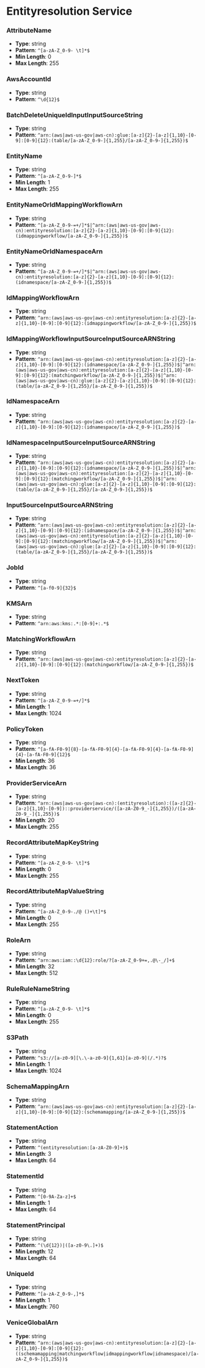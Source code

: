# Entityresolution Service

### AttributeName
- **Type**: string
- **Pattern**: `^[a-zA-Z_0-9- \t]*$`
- **Min Length**: 0
- **Max Length**: 255

### AwsAccountId
- **Type**: string
- **Pattern**: `^\d{12}$`

### BatchDeleteUniqueIdInputInputSourceString
- **Type**: string
- **Pattern**: `^arn:(aws|aws-us-gov|aws-cn):glue:[a-z]{2}-[a-z]{1,10}-[0-9]:[0-9]{12}:(table/[a-zA-Z_0-9-]{1,255}/[a-zA-Z_0-9-]{1,255})$`

### EntityName
- **Type**: string
- **Pattern**: `^[a-zA-Z_0-9-]*$`
- **Min Length**: 1
- **Max Length**: 255

### EntityNameOrIdMappingWorkflowArn
- **Type**: string
- **Pattern**: `^[a-zA-Z_0-9-=+/]*$|^arn:(aws|aws-us-gov|aws-cn):entityresolution:[a-z]{2}-[a-z]{1,10}-[0-9]:[0-9]{12}:(idmappingworkflow/[a-zA-Z_0-9-]{1,255})$`

### EntityNameOrIdNamespaceArn
- **Type**: string
- **Pattern**: `^[a-zA-Z_0-9-=+/]*$|^arn:(aws|aws-us-gov|aws-cn):entityresolution:[a-z]{2}-[a-z]{1,10}-[0-9]:[0-9]{12}:(idnamespace/[a-zA-Z_0-9-]{1,255})$`

### IdMappingWorkflowArn
- **Type**: string
- **Pattern**: `^arn:(aws|aws-us-gov|aws-cn):entityresolution:[a-z]{2}-[a-z]{1,10}-[0-9]:[0-9]{12}:(idmappingworkflow/[a-zA-Z_0-9-]{1,255})$`

### IdMappingWorkflowInputSourceInputSourceARNString
- **Type**: string
- **Pattern**: `^arn:(aws|aws-us-gov|aws-cn):entityresolution:[a-z]{2}-[a-z]{1,10}-[0-9]:[0-9]{12}:(idnamespace/[a-zA-Z_0-9-]{1,255})$|^arn:(aws|aws-us-gov|aws-cn):entityresolution:[a-z]{2}-[a-z]{1,10}-[0-9]:[0-9]{12}:(matchingworkflow/[a-zA-Z_0-9-]{1,255})$|^arn:(aws|aws-us-gov|aws-cn):glue:[a-z]{2}-[a-z]{1,10}-[0-9]:[0-9]{12}:(table/[a-zA-Z_0-9-]{1,255}/[a-zA-Z_0-9-]{1,255})$`

### IdNamespaceArn
- **Type**: string
- **Pattern**: `^arn:(aws|aws-us-gov|aws-cn):entityresolution:[a-z]{2}-[a-z]{1,10}-[0-9]:[0-9]{12}:(idnamespace/[a-zA-Z_0-9-]{1,255})$`

### IdNamespaceInputSourceInputSourceARNString
- **Type**: string
- **Pattern**: `^arn:(aws|aws-us-gov|aws-cn):entityresolution:[a-z]{2}-[a-z]{1,10}-[0-9]:[0-9]{12}:(idnamespace/[a-zA-Z_0-9-]{1,255})$|^arn:(aws|aws-us-gov|aws-cn):entityresolution:[a-z]{2}-[a-z]{1,10}-[0-9]:[0-9]{12}:(matchingworkflow/[a-zA-Z_0-9-]{1,255})$|^arn:(aws|aws-us-gov|aws-cn):glue:[a-z]{2}-[a-z]{1,10}-[0-9]:[0-9]{12}:(table/[a-zA-Z_0-9-]{1,255}/[a-zA-Z_0-9-]{1,255})$`

### InputSourceInputSourceARNString
- **Type**: string
- **Pattern**: `^arn:(aws|aws-us-gov|aws-cn):entityresolution:[a-z]{2}-[a-z]{1,10}-[0-9]:[0-9]{12}:(idnamespace/[a-zA-Z_0-9-]{1,255})$|^arn:(aws|aws-us-gov|aws-cn):entityresolution:[a-z]{2}-[a-z]{1,10}-[0-9]:[0-9]{12}:(matchingworkflow/[a-zA-Z_0-9-]{1,255})$|^arn:(aws|aws-us-gov|aws-cn):glue:[a-z]{2}-[a-z]{1,10}-[0-9]:[0-9]{12}:(table/[a-zA-Z_0-9-]{1,255}/[a-zA-Z_0-9-]{1,255})$`

### JobId
- **Type**: string
- **Pattern**: `^[a-f0-9]{32}$`

### KMSArn
- **Type**: string
- **Pattern**: `^arn:aws:kms:.*:[0-9]+:.*$`

### MatchingWorkflowArn
- **Type**: string
- **Pattern**: `^arn:(aws|aws-us-gov|aws-cn):entityresolution:[a-z]{2}-[a-z]{1,10}-[0-9]:[0-9]{12}:(matchingworkflow/[a-zA-Z_0-9-]{1,255})$`

### NextToken
- **Type**: string
- **Pattern**: `^[a-zA-Z_0-9-=+/]*$`
- **Min Length**: 1
- **Max Length**: 1024

### PolicyToken
- **Type**: string
- **Pattern**: `^[a-fA-F0-9]{8}-[a-fA-F0-9]{4}-[a-fA-F0-9]{4}-[a-fA-F0-9]{4}-[a-fA-F0-9]{12}$`
- **Min Length**: 36
- **Max Length**: 36

### ProviderServiceArn
- **Type**: string
- **Pattern**: `^arn:(aws|aws-us-gov|aws-cn):(entityresolution):([a-z]{2}-[a-z]{1,10}-[0-9])::providerservice/([a-zA-Z0-9_-]{1,255})/([a-zA-Z0-9_-]{1,255})$`
- **Min Length**: 20
- **Max Length**: 255

### RecordAttributeMapKeyString
- **Type**: string
- **Pattern**: `^[a-zA-Z_0-9- \t]*$`
- **Min Length**: 0
- **Max Length**: 255

### RecordAttributeMapValueString
- **Type**: string
- **Pattern**: `^[a-zA-Z_0-9-./@ ()+\t]*$`
- **Min Length**: 0
- **Max Length**: 255

### RoleArn
- **Type**: string
- **Pattern**: `^arn:aws:iam::\d{12}:role/?[a-zA-Z_0-9+=,.@\-_/]+$`
- **Min Length**: 32
- **Max Length**: 512

### RuleRuleNameString
- **Type**: string
- **Pattern**: `^[a-zA-Z_0-9- \t]*$`
- **Min Length**: 0
- **Max Length**: 255

### S3Path
- **Type**: string
- **Pattern**: `^s3://[a-z0-9][\.\-a-z0-9]{1,61}[a-z0-9](/.*)?$`
- **Min Length**: 1
- **Max Length**: 1024

### SchemaMappingArn
- **Type**: string
- **Pattern**: `^arn:(aws|aws-us-gov|aws-cn):entityresolution:[a-z]{2}-[a-z]{1,10}-[0-9]:[0-9]{12}:(schemamapping/[a-zA-Z_0-9-]{1,255})$`

### StatementAction
- **Type**: string
- **Pattern**: `^(entityresolution:[a-zA-Z0-9]+)$`
- **Min Length**: 3
- **Max Length**: 64

### StatementId
- **Type**: string
- **Pattern**: `^[0-9A-Za-z]+$`
- **Min Length**: 1
- **Max Length**: 64

### StatementPrincipal
- **Type**: string
- **Pattern**: `^(\d{12})|([a-z0-9\.]+)$`
- **Min Length**: 12
- **Max Length**: 64

### UniqueId
- **Type**: string
- **Pattern**: `^[a-zA-Z_0-9-,]*$`
- **Min Length**: 1
- **Max Length**: 760

### VeniceGlobalArn
- **Type**: string
- **Pattern**: `^arn:(aws|aws-us-gov|aws-cn):entityresolution:[a-z]{2}-[a-z]{1,10}-[0-9]:[0-9]{12}:((schemamapping|matchingworkflow|idmappingworkflow|idnamespace)/[a-zA-Z_0-9-]{1,255})$`

